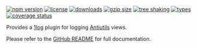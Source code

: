 <!-- README for NPM; the one for GitHub is in .github directory. -->

<!-- 3 badges below are just to make NPM's scoring algorithm happy. -->

[![npm version](https://img.shields.io/npm/v/1log-antiutils.svg?style=flat&color=brightgreen)](https://www.npmjs.com/package/1log-antiutils)
[![license](https://img.shields.io/npm/l/1log-antiutils.svg?color=brightgreen)](https://www.npmjs.com/package/1log-antiutils)
[![downloads](https://img.shields.io/npm/dt/1log-antiutils.svg?color=brightgreen)](https://www.npmjs.com/package/1log-antiutils)
[![gzip size](https://badgen.net/bundlephobia/minzip/1log-antiutils?color=green)](https://bundlephobia.com/result?p=1log-antiutils)
[![tree shaking](https://badgen.net/bundlephobia/tree-shaking/1log-antiutils)](https://bundlephobia.com/result?p=1log-antiutils)
[![types](https://img.shields.io/npm/types/1log-antiutils?color=brightgreen)](https://www.npmjs.com/package/1log-antiutils)
[![coverage status](https://coveralls.io/repos/github/ivan7237d/1log-antiutils/badge.svg?branch=master)](https://coveralls.io/github/ivan7237d/1log-antiutils?branch=master)

Provides a [1log](https://github.com/ivan7237d/1log) plugin for logging [Antiutils](https://github.com/ivan7237d/antiutils) views.

Please refer to the [GitHub README](https://github.com/ivan7237d/1log-antiutils#readme) for full documentation.
